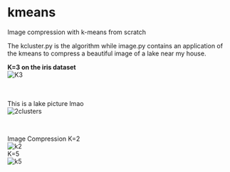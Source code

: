 # kmeans
Image compression with k-means from scratch

The kcluster.py is the algorithm while image.py contains an application of the kmeans to compress a beautiful image of a lake near my house.


<b>K=3 on the iris dataset</b> <br>
![K3](https://github.com/not16ankit/algorithms-scratch/blob/main/kmeans/kmeans2d(1).gif)

<br><br>
This is a lake picture lmao<br>
![2clusters](https://github.com/not16ankit/algorithms-scratch/blob/main/kmeans/image.jpg)

<br>


Image Compression
K=2
<br>
![k2](https://github.com/not16ankit/algorithms-scratch/blob/main/kmeans/2_cluster.jpg)
<br>
K=5
<br>
![k5](https://github.com/not16ankit/algorithms-scratch/blob/main/kmeans/5_cluster.jpg)
